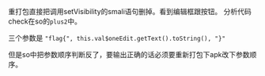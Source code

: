 重打包直接把调用setVisibility的smali语句删掉。看到编辑框跟按钮。
分析代码check在so的`plus2`中。

三个参数是
`"flag{", this.val$oneEdit.getText().toString(), "}"`

但是so中把参数顺序判断反了，要输出正确的话必须要重新打包下apk改下参数顺序。

